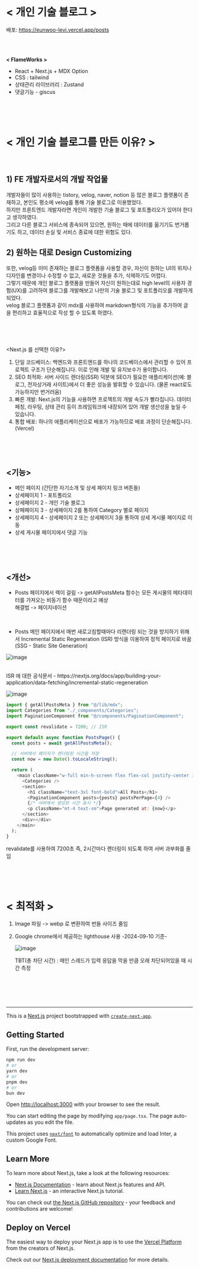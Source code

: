 # < 개인 기술 블로그 > 
배포:  https://eunwoo-levi.vercel.app/posts

<br/><br/>

**< FlameWorks >**
- React + Next.js + MDX Option
- CSS : tailwind
- 상태관리 라이브러리 : Zustand
- 댓글기능 - giscus




<br/><br/><br/>

# < 개인 기술 블로그를 만든 이유? > 

<br/>

## 1) FE 개발자로서의 개발 작업물
개발자들이 많이 사용하는 tistory, velog, naver, notion 등 많은 블로그 플랫폼이 존재하고, 본인도 평소에 velog를 통해 기술 블로그로 이용했었다. <br/>
하지만 프론트엔드 개발자라면 개인이 개발한 기술 블로그 및 포트폴리오가 있어야 한다고 생각하였다. <br/>
그리고 다른 블로그 서비스에 종속되어 있으면, 원하는 때에 데이터를 옮기기도 번거롭기도 하고, 데이터 손실 및 서비스 종료에 대한 위험도 있다.

## 2) 원하는 대로 Design Customizing
또한, velog등 이미 존재하는 블로그 플랫폼을 사용할 경우, 자신이 원하는 UI의 위치나 디자인를 변경이나 수정할 수 없고, 새로운 것들을 추가, 삭제하기도 어렵다. <br/>
그렇기 때문에 개인 블로그 플랫폼을 만들어 자신이 원하는대로 high level의 사용자 경험(UX)를 고려하여 블로그를 개발해보고 나만의 기술 블로그 및 포트폴리오를 개발하게 되었다.<br/>
velog 블로그 플랫폼과 같이 mdx를 사용하여 markdown형식의 기능을 추가하여 글을 편리하고 효율적으로 작성 할 수 있도록 하였다.


<br/><br/><br/>


<Next.js 를 선택한 이유?> <br/>
1) 단일 코드베이스: 백엔드와 프론트엔드를 하나의 코드베이스에서 관리할 수 있어 프로젝트 구조가 단순해집니다. 이로 인해 개발 및 유지보수가 용이합니다. <br/>
2) SEO 최적화: 서버 사이드 렌더링(SSR) 덕분에 SEO가 필요한 애플리케이션(예: 블로그, 전자상거래 사이트)에서 더 좋은 성능을 발휘할 수 있습니다. (물론 react로도 가능하지만 번거러움) <br/>
3) 빠른 개발: Next.js의 기능을 사용하면 프로젝트의 개발 속도가 빨라집니다. 데이터 페칭, 라우팅, 상태 관리 등이 프레임워크에 내장되어 있어 개발 생산성을 높일 수 있습니다. <br/>
4) 통합 배포: 하나의 애플리케이션으로 배포가 가능하므로 배포 과정이 단순해집니다. (Vercel) <br/>

<br/><br/><br/>

## <기능>
- 메인 페이지 (간단한 자기소개 및 상세 페이지 링크 버튼들)
- 상세페이지 1 - 포트폴리오
- 상세페이지 2 - 개인 기술 블로그
- 상페페이지 3 - 상세페이지 2를 통하여 Category 별로 페이지
- 상세페이지 4 - 상세페이지 2 또는 상세페이지 3을 통하여 상세 게시물 페이지로 이동
- 상세 게시물 페이지에서 댓글 기능

<br/>
<br/>
<br/>


## <개선>
- Posts 페이지에서 렉이 걸림 -> getAllPostsMeta 함수는 모든 게시물의 메타데이터를 가져오는 비동기 함수 때문이라고 예상
  <br/> 해결법 -> 페이지네이션

  <br/>


- Posts 메인 페이지에서 매번 새로고침할때마다 리랜더링 되는 것을 방지하기 위해서  Incremental Static Regeneration (ISR) 방식을 이용하여 정적 페이지로 바꿈 (SSG - Static Site Generation) <br/>


![image](https://github.com/user-attachments/assets/540a9261-623f-48e8-be54-be11d72315f7)

<br/>
ISR 에 대한 공식문서 - https://nextjs.org/docs/app/building-your-application/data-fetching/incremental-static-regeneration

![image](https://github.com/user-attachments/assets/de5f5d59-7a1c-411f-9691-1c019763f668)




```js
import { getAllPostsMeta } from "@/lib/mdx";
import Categories from "./_components/Categories";
import PaginationComponent from "@/components/PaginationComponent";

export const revalidate = 7200; // ISR

export default async function PostsPage() {
  const posts = await getAllPostsMeta();

  // 서버에서 페이지가 렌더링된 시간을 저장
  const now = new Date().toLocaleString();

  return (
    <main className="w-full min-h-screen flex flex-col justify-center items-center px-[5px] lg:px-0">
      <Categories />
      <section>
        <h1 className="text-3xl font-bold">All Posts</h1>
        <PaginationComponent posts={posts} postsPerPage={4} />
        {/* 서버에서 생성된 시간 표시 */}
        <p className="mt-4 text-sm">Page generated at: {now}</p>
      </section>
      <div></div>
    </main>
  );
}
```

revalidate를 사용하여 7200초 즉, 2시간마다 랜더링이 되도록 하여 서버 과부화를 줄임

<br/>
<br/>
<br/>

# < 최적화 >
1. Image 파일 -> webp 로 변환하여 번들 사이즈 줄임
2. Google chrome에서 제공하는 lighthouse 사용
-2024-09-10 기준-

   ![image](https://github.com/user-attachments/assets/a650b169-698d-43bf-98af-7893e784c12d)


   TBT(총 차단 시간) : 메인 스레드가 입력 응답을 막을 만큼 오래 차단되어있을 때 시간 측정









<br/>
<br/>
<br/>
<br/>






















***

This is a [Next.js](https://nextjs.org/) project bootstrapped with [`create-next-app`](https://github.com/vercel/next.js/tree/canary/packages/create-next-app).

## Getting Started

First, run the development server:

```bash
npm run dev
# or
yarn dev
# or
pnpm dev
# or
bun dev
```

Open [http://localhost:3000](http://localhost:3000) with your browser to see the result.

You can start editing the page by modifying `app/page.tsx`. The page auto-updates as you edit the file.

This project uses [`next/font`](https://nextjs.org/docs/basic-features/font-optimization) to automatically optimize and load Inter, a custom Google Font.

## Learn More

To learn more about Next.js, take a look at the following resources:

- [Next.js Documentation](https://nextjs.org/docs) - learn about Next.js features and API.
- [Learn Next.js](https://nextjs.org/learn) - an interactive Next.js tutorial.

You can check out [the Next.js GitHub repository](https://github.com/vercel/next.js/) - your feedback and contributions are welcome!

## Deploy on Vercel

The easiest way to deploy your Next.js app is to use the [Vercel Platform](https://vercel.com/new?utm_medium=default-template&filter=next.js&utm_source=create-next-app&utm_campaign=create-next-app-readme) from the creators of Next.js.

Check out our [Next.js deployment documentation](https://nextjs.org/docs/deployment) for more details.
